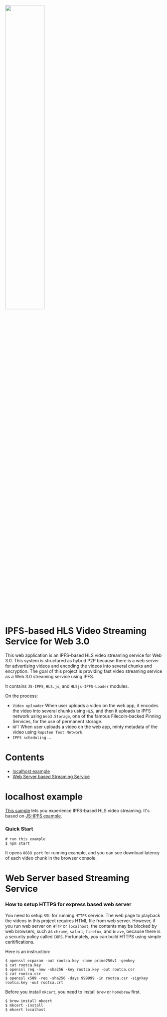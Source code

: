 <img src = "https://user-images.githubusercontent.com/59289320/164983610-4a7c91ad-08c2-4aed-8e78-00f8e2d35829.png" width="50%">

# IPFS-based HLS Video Streaming Service for Web 3.0

This web application is an IPFS-based HLS video streaming service for Web 3.0. This system is structured as hybrid P2P because there is a web server for advertising videos and encoding the videos into several chunks and encryption. The goal of this project is providing fast video streaming service as a Web 3.0 streaming service using IPFS.

It contains `JS-IPFS`, `HLS.js`, and `HLSjs-IPFS-Loader` modules.

On the process:
- `Video uploader` When user uploads a video on the web app, it encodes the video into several chunks using `HLS`, and then it uploads to IPFS network using `Web3.Storage`, one of the famous Filecoin-backed Pinning Services, for the use of permanent storage.
- `NFT` When user uploads a video on the web app, minty metadata of the video using `Ropsten Test Network`.
- `IPFS scheduling` ...

# Contents
- [localhost example](#localhost-example)
- [Web Server based Streaming Service](#web-server-based-streaming-service)

# localhost example
[This sample](https://github.com/docbull/ipfs-video-streaming/tree/main/localhost-hls-streaming) lets you experience IPFS-based HLS video streaming. It's based on [JS-IPFS example](https://github.com/ipfs-examples/js-ipfs-examples/tree/master/examples/browser-video-streaming).

### Quick Start
```
# run this example
$ npm start
```

It opens `8888 port` for running example, and you can see download latency of each video chunk in the browser console.

# Web Server based Streaming Service


### How to setup HTTPS for express based web server

You need to setup `SSL` for running `HTTPS` service. The web page to playback the videos in this project requires HTML file from web server. However, if you run web server on `HTTP` or `localhost`, the contents may be blocked by web browsers, such as `chrome`, `safari`, `firefox`, and `brave`, because there is a security policy called `CORS`. Fortunately, you can build HTTPS using simple ceritifications.

Here is an instruction:

```
$ openssl ecparam -out rootca.key -name prime256v1 -genkey
$ cat rootca.key
$ openssl req -new -sha256 -key rootca.key -out rootca.csr
$ cat rootca.csr 
$ openssl x509 -req -sha256 -days 999999 -in rootca.csr -signkey rootca.key -out rootca.crt
```

Before you install `mkcert`, you need to install `brew` or `homebrew` first.

```
$ brew install mkcert
$ mkcert -install
$ mkcert localhost
```
